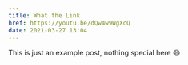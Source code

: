 ```yaml
---
title: What the Link
href: https://youtu.be/dQw4w9WgXcQ
date: 2021-03-27 13:04
---
```


This is just an example post, nothing special here 😄

